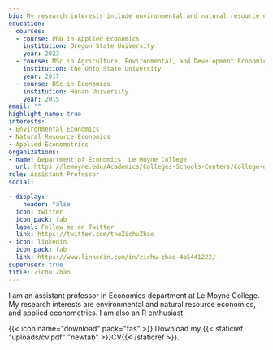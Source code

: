 ```yaml
---
bio: My research interests include environmental and natural resource economics, applied econometrics.
education:
  courses:
  - course: PhD in Applied Economics
    institution: Oregon State University
    year: 2023 
  - course: MSc in Agriculture, Environmental, and Development Economics
    institution: the Ohio State University
    year: 2017
  - course: BSc in Economics
    institution: Hunan University
    year: 2015
email: ""
highlight_name: true
interests:
- Environmental Economics
- Natural Resource Economics
- Applied Econometrics
organizations:
- name: Department of Economics, Le Moyne College
  url: https://lemoyne.edu/Academics/Colleges-Schools-Centers/College-of-Arts-Sciences/Majors-Minors/Economics
role: Assistant Professor
social:

- display:
    header: false
  icon: twitter
  icon_pack: fab
  label: Follow me on Twitter
  link: https://twitter.com/theZichuZhao
- icon: linkedin
  icon_pack: fab
  link: https://www.linkedin.com/in/zichu-zhao-4a5441222/
superuser: true
title: Zichu Zhao
---
```


I am an assistant professor in Economics department at Le Moyne College. My research interests are environmental and natural resource economics, and applied econometrics. I am also an R enthusiast.

{{< icon name="download" pack="fas" >}} Download my {{< staticref "uploads/cv.pdf" "newtab" >}}CV{{< /staticref >}}. 